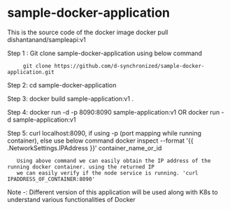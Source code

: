 # sample-docker-application

This is the source code of the docker image docker pull dishantanand/sampleapi:v1

Step 1 : Git clone sample-docker-application using below command
         
         git clone https://github.com/d-synchronized/sample-docker-application.git

Step 2: cd sample-docker-application

Step 3: docker build sample-application:v1 .

Step 4: docker run -d -p 8090:8090 sample-application:v1
                       OR
        docker run -d sample-application:v1
        
Step 5: curl localhost:8090, if using -p (port mapping while running container), else use below command
       docker inspect --format '{{ .NetworkSettings.IPAddress }}' container_name_or_id
       
       Using above command we can easily obtain the IP address of the running docker container. using the returned IP 
       we can easily verify if the node service is running. 'curl IPADDRESS_OF_CONTAINER:8090'

Note -: Different version of this application will be used along with K8s to understand various functionalities of Docker

